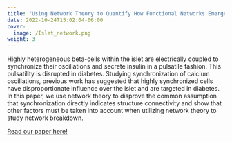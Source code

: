```yaml
---
title: "Using Network Theory to Quantify How Functional Networks Emerge From Islet Dynamics"
date: 2022-10-24T15:02:04-06:00
cover:
  image: /Islet_network.png
weight: 3
---
```

Highly heterogeneous beta-cells within the islet are electrically coupled to synchronize their oscillations and secrete insulin in a pulsatile fashion. This pulsatility is disrupted in diabetes. Studying synchronization of calcium oscillations, previous work has suggested that highly synchronized cells have disproportionate influence over the islet and are targeted in diabetes. In this paper, we use network theory to disprove the common assumption that synchronization directly indicates structure connectivity and show that other factors must be taken into account when utilizing network theory to study network breakdown.

[Read our paper here!](./docs/Papers/BriggsElife2023.pdf)